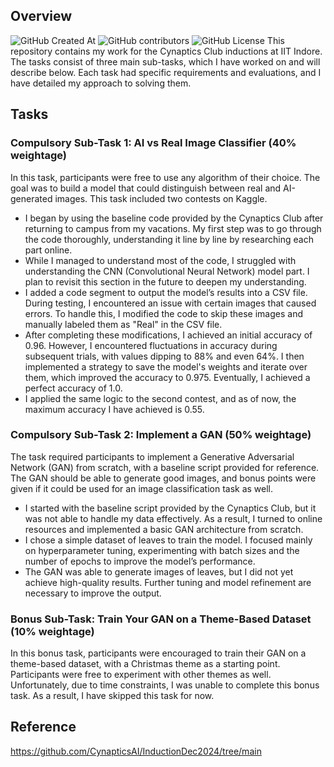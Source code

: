 ## Overview
![GitHub Created At](https://img.shields.io/github/created-at/Stonky-Boi/Cynaptics_Inductions_2025_1)
![GitHub contributors](https://img.shields.io/github/contributors/Stonky-Boi/Cynaptics_Inductions_2025_1)
![GitHub License](https://img.shields.io/github/license/Stonky-Boi/Cynaptics_Inductions_2025_1)
This repository contains my work for the Cynaptics Club inductions at IIT Indore. The tasks consist of three main sub-tasks, which I have worked on and will describe below. Each task had specific requirements and evaluations, and I have detailed my approach to solving them.

## Tasks

### Compulsory Sub-Task 1: AI vs Real Image Classifier (40% weightage)
In this task, participants were free to use any algorithm of their choice. The goal was to build a model that could distinguish between real and AI-generated images. This task included two contests on Kaggle.
* I began by using the baseline code provided by the Cynaptics Club after returning to campus from my vacations. My first step was to go through the code thoroughly, understanding it line by line by researching each part online.
* While I managed to understand most of the code, I struggled with understanding the CNN (Convolutional Neural Network) model part. I plan to revisit this section in the future to deepen my understanding.
* I added a code segment to output the model’s results into a CSV file. During testing, I encountered an issue with certain images that caused errors. To handle this, I modified the code to skip these images and manually labeled them as "Real" in the CSV file.
* After completing these modifications, I achieved an initial accuracy of 0.96. However, I encountered fluctuations in accuracy during subsequent trials, with values dipping to 88% and even 64%. I then implemented a strategy to save the model's weights and iterate over them, which improved the accuracy to 0.975. Eventually, I achieved a perfect accuracy of 1.0.
* I applied the same logic to the second contest, and as of now, the maximum accuracy I have achieved is 0.55.

### Compulsory Sub-Task 2: Implement a GAN (50% weightage)
The task required participants to implement a Generative Adversarial Network (GAN) from scratch, with a baseline script provided for reference. The GAN should be able to generate good images, and bonus points were given if it could be used for an image classification task as well.
* I started with the baseline script provided by the Cynaptics Club, but it was not able to handle my data effectively. As a result, I turned to online resources and implemented a basic GAN architecture from scratch.
* I chose a simple dataset of leaves to train the model. I focused mainly on hyperparameter tuning, experimenting with batch sizes and the number of epochs to improve the model’s performance.
* The GAN was able to generate images of leaves, but I did not yet achieve high-quality results. Further tuning and model refinement are necessary to improve the output.

### Bonus Sub-Task: Train Your GAN on a Theme-Based Dataset (10% weightage)
In this bonus task, participants were encouraged to train their GAN on a theme-based dataset, with a Christmas theme as a starting point. Participants were free to experiment with other themes as well. Unfortunately, due to time constraints, I was unable to complete this bonus task. As a result, I have skipped this task for now.

## Reference
https://github.com/CynapticsAI/InductionDec2024/tree/main
